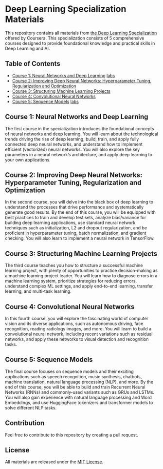 # Deep Learning Specialization Materials

This repository contains all materials from [the Deep Learning Specialization](https://www.coursera.org/specializations/deep-learning) offered by Coursera. This specialization consists of 5 comprehensive courses designed to provide foundational knowledge and practical skills in Deep Learning and AI.

## Table of Contents
- [Course 1: Neural Networks and Deep Learning](#course-1-neural-networks-and-deep-learning) [labs]()
- [Course 2: Improving Deep Neural Networks: Hyperparameter Tuning, Regularization and Optimization](#course-2-improving-deep-neural-networks)
- [Course 3: Structuring Machine Learning Projects](#course-3-structuring-machine-learning-projects)
- [Course 4: Convolutional Neural Networks](#course-4-convolutional-neural-networks)
- [Course 5: Sequence Models](#course-5-sequence-models) [labs](course_5_sequence_models/README.md)

## Course 1: Neural Networks and Deep Learning

The first course in the specialization introduces the foundational concepts of neural networks and deep learning. You will learn about the technological trends driving the rise of deep learning, build, train, and apply fully connected deep neural networks, and understand how to implement efficient (vectorized) neural networks. You will also explore the key parameters in a neural network’s architecture, and apply deep learning to your own applications.

## Course 2: Improving Deep Neural Networks: Hyperparameter Tuning, Regularization and Optimization

In the second course, you will delve into the black box of deep learning to understand the processes that drive performance and systematically generate good results. By the end of this course, you will be equipped with best practices to train and develop test sets, analyze bias/variance for building deep learning applications, use standard neural network techniques such as initialization, L2 and dropout regularization, and be proficient in hyperparameter tuning, batch normalization, and gradient checking. You will also learn to implement a neural network in TensorFlow.

## Course 3: Structuring Machine Learning Projects

The third course teaches you how to structure a successful machine learning project, with plenty of opportunities to practice decision-making as a machine learning project leader. You will learn how to diagnose errors in a machine learning system, prioritize strategies for reducing errors, understand complex ML settings, and apply end-to-end learning, transfer learning, and multi-task learning.

## Course 4: Convolutional Neural Networks

In this fourth course, you will explore the fascinating world of computer vision and its diverse applications, such as autonomous driving, face recognition, reading radiology images, and more. You will learn to build a convolutional neural network, including recent variations such as residual networks, and apply these networks to visual detection and recognition tasks.

## Course 5: Sequence Models

The final course focuses on sequence models and their exciting applications such as speech recognition, music synthesis, chatbots, machine translation, natural language processing (NLP), and more. By the end of this course, you will be able to build and train Recurrent Neural Networks (RNNs) and commonly-used variants such as GRUs and LSTMs. You will also gain experience with natural language processing and Word Embeddings, and use HuggingFace tokenizers and transformer models to solve different NLP tasks.

## Contribution

Feel free to contribute to this repository by creating a pull request.

## License

All materials are released under the [MIT License](LICENSE).
